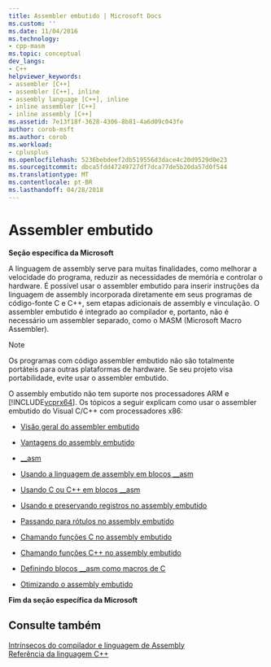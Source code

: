 ```yaml
---
title: Assembler embutido | Microsoft Docs
ms.custom: ''
ms.date: 11/04/2016
ms.technology:
- cpp-masm
ms.topic: conceptual
dev_langs:
- C++
helpviewer_keywords:
- assembler [C++]
- assembler [C++], inline
- assembly language [C++], inline
- inline assembler [C++]
- inline assembly [C++]
ms.assetid: 7e13f18f-3628-4306-8b81-4a6d09c043fe
author: corob-msft
ms.author: corob
ms.workload:
- cplusplus
ms.openlocfilehash: 5236bebdeef2db519556d3dace4c20d9529d0e23
ms.sourcegitcommit: dbca5fdd47249727df7dca77de5b20da57d0f544
ms.translationtype: MT
ms.contentlocale: pt-BR
ms.lasthandoff: 04/28/2018
---
```

# <a name="inline-assembler"></a>Assembler embutido
**Seção específica da Microsoft**  
  
 A linguagem de assembly serve para muitas finalidades, como melhorar a velocidade do programa, reduzir as necessidades de memória e controlar o hardware. É possível usar o assembler embutido para inserir instruções da linguagem de assembly incorporada diretamente em seus programas de código-fonte C e C++, sem etapas adicionais de assembly e vinculação. O assembler embutido é integrado ao compilador e, portanto, não é necessário um assembler separado, como o MASM (Microsoft Macro Assembler).  
  
> [!NOTE]
>  Os programas com código assembler embutido não são totalmente portáteis para outras plataformas de hardware. Se seu projeto visa portabilidade, evite usar o assembler embutido.  
  
 O assembly embutido não tem suporte nos processadores ARM e [!INCLUDE[vcprx64](../../assembler/inline/includes/vcprx64_md.md)].  Os tópicos a seguir explicam como usar o assembler embutido do Visual C/C++ com processadores x86:  
  
-   [Visão geral do assembler embutido](../../assembler/inline/inline-assembler-overview.md)  
  
-   [Vantagens do assembly embutido](../../assembler/inline/advantages-of-inline-assembly.md)  
  
-   [__asm](../../assembler/inline/asm.md)  
  
-   [Usando a linguagem de assembly em blocos __asm](../../assembler/inline/using-assembly-language-in-asm-blocks.md)  
  
-   [Usando C ou C++ em blocos __asm](../../assembler/inline/using-c-or-cpp-in-asm-blocks.md)  
  
-   [Usando e preservando registros no assembly embutido](../../assembler/inline/using-and-preserving-registers-in-inline-assembly.md)  
  
-   [Passando para rótulos no assembly embutido](../../assembler/inline/jumping-to-labels-in-inline-assembly.md)  
  
-   [Chamando funções C no assembly embutido](../../assembler/inline/calling-c-functions-in-inline-assembly.md)  
  
-   [Chamando funções C++ no assembly embutido](../../assembler/inline/calling-cpp-functions-in-inline-assembly.md)  
  
-   [Definindo blocos __asm como macros de C](../../assembler/inline/defining-asm-blocks-as-c-macros.md)  
  
-   [Otimizando o assembly embutido](../../assembler/inline/optimizing-inline-assembly.md)  
  
 **Fim da seção específica da Microsoft**  
  
## <a name="see-also"></a>Consulte também  
 [Intrínsecos do compilador e linguagem de Assembly](../../intrinsics/compiler-intrinsics-and-assembly-language.md)   
 [Referência da linguagem C++](../../cpp/cpp-language-reference.md)